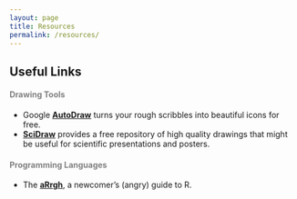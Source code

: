 ```yaml
---
layout: page
title: Resources
permalink: /resources/
---
```


## Useful Links

<h4 style="color:gray">Drawing Tools</h4> 

* Google [**AutoDraw**](https://www.autodraw.com/) turns your rough scribbles into beautiful icons for free.<br>
* [**SciDraw**](https://scidraw.io/) provides a free repository of high quality drawings that might be useful for scientific presentations and posters.<br>

<h4 style="color:gray">Programming Languages</h4>

* The [**aRrgh**](http://arrgh.tim-smith.us/), a newcomer’s (angry) guide to R.


